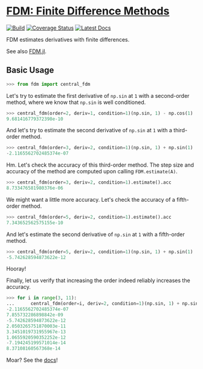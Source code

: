 # [FDM: Finite Difference Methods](http://github.com/wesselb/fdm)

[![Build](https://travis-ci.org/wesselb/fdm.svg?branch=master)](https://travis-ci.org/wesselb/fdm)
[![Coverage Status](https://coveralls.io/repos/github/wesselb/fdm/badge.svg?branch=master)](https://coveralls.io/github/wesselb/fdm?branch=master)
[![Latest Docs](https://img.shields.io/badge/docs-latest-blue.svg)](https://fdm-docs.readthedocs.io/en/latest)

FDM estimates derivatives with finite differences.

See also [FDM.jl](https://github.com/invenia/FDM.jl).

## Basic Usage
```python
>>> from fdm import central_fdm
```

Let's try to estimate the first derivative of `np.sin` at `1` with a 
second-order method, where we know that `np.sin` is well conditioned.

```python
>>> central_fdm(order=2, deriv=1, condition=1)(np.sin, 1) - np.cos(1)  
9.681416779372398e-10
```

And let's try to estimate the second derivative of `np.sin` at `1` with a 
third-order method.

```python
>>> central_fdm(order=3, deriv=2, condition=1)(np.sin, 1) + np.sin(1)  
-2.1165562702485374e-07
```

Hm.
Let's check the accuracy of this third-order method.
The step size and accuracy of the method are computed upon calling
`FDM.estimate(A)`.

```python
>>> central_fdm(order=3, deriv=2, condition=1).estimate().acc
8.733476581980376e-06
```

We might want a little more accuracy. Let's check the accuracy of a 
fifth-order method.

```python
>>> central_fdm(order=5, deriv=2, condition=1).estimate().acc
7.343652562575155e-10
```

And let's estimate the second derivative of `np.sin` at `1` with a 
fifth-order method.

```python
>>> central_fdm(order=5, deriv=2, condition=1)(np.sin, 1) + np.sin(1)   
-5.742628594873622e-12
```

Hooray!

Finally, let us verify that increasing the order indeed reliably increases 
the accuracy.

```python
>>> for i in range(3, 11):
...      central_fdm(order=i, deriv=2, condition=1)(np.sin, 1) + np.sin(1)
-2.1165562702485374e-07
7.855732286898842e-09
-5.742628594873622e-12
2.0503265751870003e-11
3.3451019731955967e-13
1.0655920590352252e-12
-7.194245199571014e-14
8.37108160567368e-14
```

Moar? See the [docs](https://fdm-docs.readthedocs.io/en/latest)!